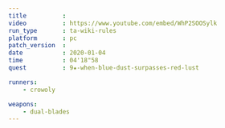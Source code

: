 ```yaml
---
title          :
video          : https://www.youtube.com/embed/WhP2SOOSylk
run_type       : ta-wiki-rules
platform       : pc
patch_version  : 
date           : 2020-01-04
time           : 04'18"58
quest          : 9★-when-blue-dust-surpasses-red-lust

runners:
    - crowoly

weapons:
    - dual-blades
---
```

